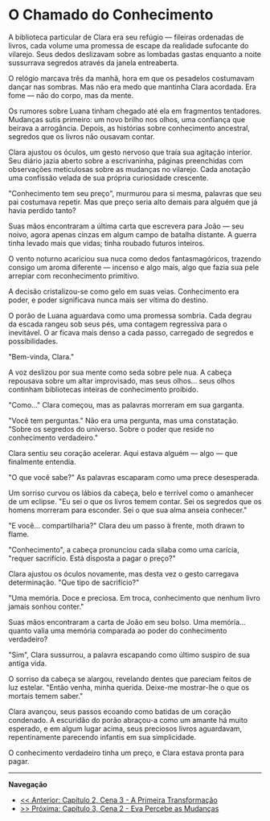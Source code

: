 # O Chamado do Conhecimento

A biblioteca particular de Clara era seu refúgio — fileiras ordenadas de livros, cada volume uma promessa de escape da realidade sufocante do vilarejo. Seus dedos deslizavam sobre as lombadas gastas enquanto a noite sussurrava segredos através da janela entreaberta.

O relógio marcava três da manhã, hora em que os pesadelos costumavam dançar nas sombras. Mas não era medo que mantinha Clara acordada. Era fome — não do corpo, mas da mente.

Os rumores sobre Luana tinham chegado até ela em fragmentos tentadores. Mudanças sutis primeiro: um novo brilho nos olhos, uma confiança que beirava a arrogância. Depois, as histórias sobre conhecimento ancestral, segredos que os livros não ousavam contar.

Clara ajustou os óculos, um gesto nervoso que traía sua agitação interior. Seu diário jazia aberto sobre a escrivaninha, páginas preenchidas com observações meticulosas sobre as mudanças no vilarejo. Cada anotação uma confissão velada de sua própria curiosidade crescente.

"Conhecimento tem seu preço", murmurou para si mesma, palavras que seu pai costumava repetir. Mas que preço seria alto demais para alguém que já havia perdido tanto?

Suas mãos encontraram a última carta que escrevera para João — seu noivo, agora apenas cinzas em algum campo de batalha distante. A guerra tinha levado mais que vidas; tinha roubado futuros inteiros.

O vento noturno acariciou sua nuca como dedos fantasmagóricos, trazendo consigo um aroma diferente — incenso e algo mais, algo que fazia sua pele arrepiar com reconhecimento primitivo.

A decisão cristalizou-se como gelo em suas veias. Conhecimento era poder, e poder significava nunca mais ser vítima do destino.

O porão de Luana aguardava como uma promessa sombria. Cada degrau da escada rangeu sob seus pés, uma contagem regressiva para o inevitável. O ar ficava mais denso a cada passo, carregado de segredos e possibilidades.

"Bem-vinda, Clara."

A voz deslizou por sua mente como seda sobre pele nua. A cabeça repousava sobre um altar improvisado, mas seus olhos... seus olhos continham bibliotecas inteiras de conhecimento proibido.

"Como..." Clara começou, mas as palavras morreram em sua garganta.

"Você tem perguntas." Não era uma pergunta, mas uma constatação. "Sobre os segredos do universo. Sobre o poder que reside no conhecimento verdadeiro."

Clara sentiu seu coração acelerar. Aqui estava alguém — algo — que finalmente entendia.

"O que você sabe?" As palavras escaparam como uma prece desesperada.

Um sorriso curvou os lábios da cabeça, belo e terrível como o amanhecer de um eclipse. "Eu sei o que os livros temem contar. Sei os segredos que os homens morreram para esconder. Sei o que sua alma anseia conhecer."

"E você... compartilharia?" Clara deu um passo à frente, moth drawn to flame.

"Conhecimento", a cabeça pronunciou cada sílaba como uma carícia, "requer sacrifício. Está disposta a pagar o preço?"

Clara ajustou os óculos novamente, mas desta vez o gesto carregava determinação. "Que tipo de sacrifício?"

"Uma memória. Doce e preciosa. Em troca, conhecimento que nenhum livro jamais sonhou conter."

Suas mãos encontraram a carta de João em seu bolso. Uma memória... quanto valia uma memória comparada ao poder do conhecimento verdadeiro?

"Sim", Clara sussurrou, a palavra escapando como último suspiro de sua antiga vida.

O sorriso da cabeça se alargou, revelando dentes que pareciam feitos de luz estelar. "Então venha, minha querida. Deixe-me mostrar-lhe o que os mortais temem saber."

Clara avançou, seus passos ecoando como batidas de um coração condenado. A escuridão do porão abraçou-a como um amante há muito esperado, e em algum lugar acima, seus preciosos livros aguardavam, repentinamente parecendo infantis em sua simplicidade.

O conhecimento verdadeiro tinha um preço, e Clara estava pronta para pagar.

---
**Navegação**
- [<< Anterior: Capítulo 2, Cena 3 - A Primeira Transformação](../cap_02/cena_3.md)
- [>> Próxima: Capítulo 3, Cena 2 - Eva Percebe as Mudanças](../cap_03/cena_2.md)

